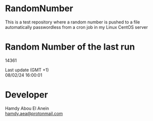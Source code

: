 # RandomNumber    
This is a test repository where a random number is pushed to a file automatically passwordless from a cron job in my Linux CentOS server    
# Random Number of the last run   
14361
      
Last update (GMT +1)    
08/02/24 16:00:01
# Developer    
Hamdy Abou El Anein   
hamdy.aea@protonmail.com
